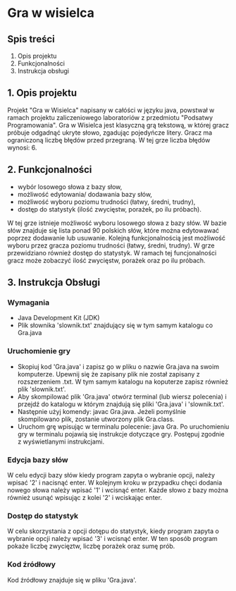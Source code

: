 # Gra w wisielca

## Spis treści
1. Opis projektu
2. Funkcjonalności
3. Instrukcja obsługi

## 1. Opis projektu
Projekt "Gra w Wisielca" napisany w całóści w języku java, powstwał w ramach projektu zaliczeniowego laboratoriów z przedmiotu "Podsatwy Programowania". 
Gra w Wisielca jest klasyczną grą tekstową, w której gracz próbuje odgadnąć ukryte słowo, zgadując pojedyńcze litery. 
Gracz ma ograniczoną liczbę błędów przed przegraną. W tej grze liczba błędów wynosi: 6.

## 2. Funkcjonalności
* wybór losowego słowa z bazy słow,
* możliwość edytowania/ dodawania bazy słów,
* możliwość wyboru poziomu trudności (łatwy, średni, trudny),
* dostęp do statystyk (ilość zwycięstw, porażek, po ilu próbach).

W tej grze istnieje możliwość wyboru losowego słowa z bazy słów. W bazie słów znajduje się lista ponad 90 polskich słów, które można edytowawać poprzez dodawanie lub usuwanie. 
Kolejną funkcjonalnością jest możliwość wyboru przez gracza poziomu trudności (łatwy, średni, trudny). 
W grze przewidziano również dostęp do statystyk. W ramach tej funcjonalności gracz może zobaczyć ilość zwycięstw, porażek oraz po ilu próbach.

## 3. Instrukcja Obsługi
### Wymagania
* Java Development Kit (JDK)
* Plik słownika 'slownik.txt' znajdujący się w tym samym katalogu co Gra.java

### Uruchomienie gry
* Skopiuj kod 'Gra.java' i zapisz go w pliku o nazwie Gra.java na swoim komputerze. Upewnij się że zapisany plik nie został zapisany z rozszerzeniem .txt. W tym samym katalogu na koputerze zapisz   również plik 'slownik.txt'.
* Aby skompilować plik 'Gra.java' otwórz terminal (lub wiersz polecenia) i przejdź do katalogu w którym znajdują się pliki 'Gra.java' i 'slownik.txt'.
* Następnie użyj komendy: javac Gra.java. Jeżeli pomyślnie skompilowano plik, zostanie utworzony plik Gra.class. 
* Uruchom grę wpisując w terminalu polecenie: java Gra. Po uruchomieniu gry w terminalu pojawią się instrukcje dotyczące gry. Postępuj zgodnie z wyświetlanymi instrukcjami.


### Edycja bazy słów
W celu edycji bazy słów kiedy program zapyta o wybranie opcji, należy wpisać '2' i nacisnąć enter. W kolejnym kroku w przypadku chęci dodania nowego słowa należy wpisać '1' i wcisnąć enter. 
Każde słowo z bazy można również usunąć wpisując z kolei '2' i wciskając enter.

### Dostęp do statystyk
W celu skorzystania z opcji dotępu do statystyk, kiedy program zapyta o wybranie opcji należy wpisać '3' i wcisnąć enter. 
W ten sposób program pokaże liczbę zwycięztw, liczbę porażek oraz sumę prób.

### Kod źródłowy
Kod źródłowy znajduje się w pliku 'Gra.java'.
